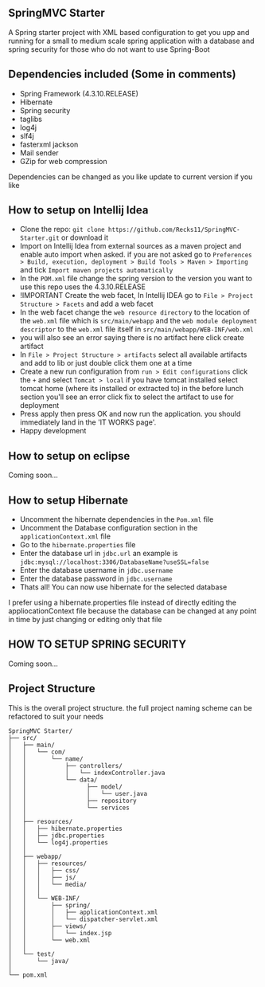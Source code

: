 ## SpringMVC Starter
<p> A Spring starter project with XML based configuration to get you upp and running for a small to medium scale spring application with a database and spring security for those who do not want to use Spring-Boot</p>


## Dependencies included (Some in comments) 
- Spring Framework (4.3.10.RELEASE)
- Hibernate
- Spring security
- taglibs
- log4j
- slf4j
- fasterxml jackson
- Mail sender
- GZip for web compression
<p> Dependencies can be changed as you like update to current version if you like</p>

## How to setup on Intellij Idea
- Clone the repo: `git clone https://github.com/Recks11/SpringMVC-Starter.git` or download it
- Import on Intellij Idea from external sources as a maven project and enable auto import when asked. if you are not asked go to `Preferences > Build, execution, deployment > Build Tools > Maven > Importing ` and tick `Import maven projects automatically`
- In the `POM.xml` file change the spring version to the version you want to use this repo uses the 4.3.10.RELEASE
- !IMPORTANT Create the web facet, In Intellij IDEA go to `File > Project Structure > Facets` and add a web facet
- In the web facet change the `web resource directory` to the location of the `web.xml` file which is
`src/main/webapp`  and the `web module deployment descriptor` to the `web.xml` file itself in `src/main/webapp/WEB-INF/web.xml`
- you will also see an error saying there is no artifact here click create artifact
- In `File > Project Structure > artifacts` select all available artifacts and add to lib or just double click them one at a time
- Create a new run configuration from `run > Edit configurations` click the `+` and select `Tomcat > local` if you have tomcat installed select tomcat home (where its installed or extracted to) in the before lunch section you'll see an error click fix to select the artifact to use for deployment
- Press apply then press OK and now run the application. you should immediately land in the 'IT WORKS page'.
- Happy development

## How to setup on eclipse
<p>Coming soon...</P>

## How to setup Hibernate
- Uncomment the hibernate dependencies in the `Pom.xml` file
- Uncomment the Database configuration section in the `applicationContext.xml` file
- Go to the `hibernate.properties` file
- Enter the database url in `jdbc.url` an example is `jdbc:mysql://localhost:3306/DatabaseName?useSSL=false`
- Enter the database username in `jdbc.username`
- Enter the database password in `jdbc.username`
- Thats all! You can now use hibernate for the selected database
<p>I prefer using a hibernate.properties file instead of directly editing the appliocationContext file because the database can be changed at any point in time by just changing or editing only that file</p>

## HOW TO SETUP SPRING SECURITY
<p>Coming soon...</P>

## Project Structure
<p>This is the overall project structure. the full project naming scheme can be refactored to suit your needs</p>

```
SpringMVC Starter/
├── src/
│   ├── main/
│   │   └── com/
│   │       └── name/
│   │           ├── controllers/
│   │           │   └── indexController.java
│   │           └── data/
│   │                 ├── model/
│   │                 │   └── user.java
│   │                 ├── repository
│   │                 └── services
│   │
│   ├── resources/
│   │   ├── hibernate.properties
│   │   ├── jdbc.properties
│   │   └── log4j.properties
│   │
│   ├── webapp/
│   │   ├── resources/
│   │   │   ├── css/
│   │   │   ├── js/
│   │   │   └── media/
│   │   │
│   │   └── WEB-INF/
│   │       ├── spring/
│   │       │   ├── applicationContext.xml
│   │       │   └── dispatcher-servlet.xml
│   │       ├── views/
│   │       │   └── index.jsp
│   │       └── web.xml
│   │
│   └── test/
│       └── java/
│   
└── pom.xml
```
